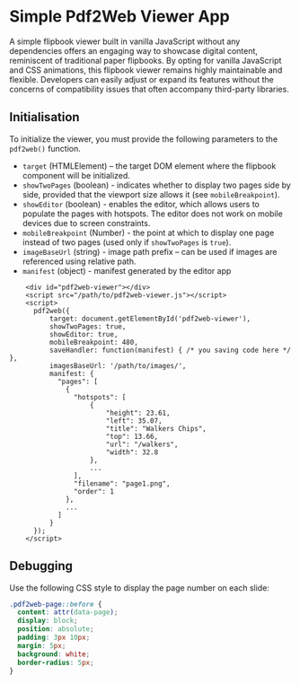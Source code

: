 # Simple Pdf2Web Viewer App

A simple flipbook viewer built in vanilla JavaScript without any dependencies offers an engaging way to showcase digital content, reminiscent of traditional paper flipbooks. By opting for vanilla JavaScript and CSS animations, this flipbook viewer remains highly maintainable and flexible. Developers can easily adjust or expand its features without the concerns of compatibility issues that often accompany third-party libraries.

## Initialisation

To initialize the viewer, you must provide the following parameters to the `pdf2web()` function.

- `target` (HTMLElement) – the target DOM element where the flipbook component will be initialized.
- `showTwoPages` (boolean) - indicates whether to display two pages side by side, provided that the viewport size allows it (see `mobileBreakpoint`).
- `showEditor` (boolean) - enables the editor, which allows users to populate the pages with hotspots. The editor does not work on mobile devices due to screen constraints.
- `mobileBreakpoint` (Number) - the point at which to display one page instead of two pages (used only if `showTwoPages` is `true`).
- `imageBaseUrl` (string) - image path prefix – can be used if images are referenced using relative path.
- `manifest` (object) - manifest generated by the editor app

```
    <div id="pdf2web-viewer"></div>
    <script src="/path/to/pdf2web-viewer.js"></script>
    <script>
      pdf2web({
          target: document.getElementById('pdf2web-viewer'),
          showTwoPages: true,
          showEditor: true,
          mobileBreakpoint: 480,
          saveHandler: function(manifest) { /* you saving code here */ },
          imagesBaseUrl: '/path/to/images/',
          manifest: {
            "pages": [
              {
                "hotspots": [
                    {
                        "height": 23.61,
                        "left": 35.07,
                        "title": "Walkers Chips",
                        "top": 13.66,
                        "url": "/walkers",
                        "width": 32.8
                    },
                    ...
                ],
                "filename": "page1.png",
                "order": 1
              },
              ...
            ]
          }
      });
    </script>
```

## Debugging

Use the following CSS style to display the page number on each slide:

```css
.pdf2web-page::before {
  content: attr(data-page);
  display: block;
  position: absolute;
  padding: 3px 10px;
  margin: 5px;
  background: white;
  border-radius: 5px;
}
```
